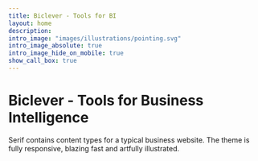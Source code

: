 ```yaml
---
title: Biclever - Tools for BI
layout: home
description: 
intro_image: "images/illustrations/pointing.svg"
intro_image_absolute: true
intro_image_hide_on_mobile: true
show_call_box: true
---
```


# Biclever - Tools for Business Intelligence

Serif contains content types for a typical business website. The theme is fully responsive, blazing fast and artfully illustrated.
